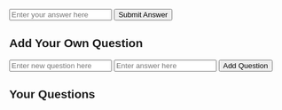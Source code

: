 
<html lang="en">
<head>
    <meta charset="UTF-8">
    <meta name="viewport" content="width=device-width, initial-scale=1.0">
    <title>AP Calculus Study Game</title>
    <style>
        body {
            font-family: Arial, sans-serif;
            padding: 20px;
        }
        .question, .add-question, .user-questions {
            margin-bottom: 20px;
        }
        .feedback, .add-feedback {
            margin-top: 20px;
        }
    </style>
</head>
<body>

<div id="game">
    <div class="question" id="question"></div>
    <input type="text" id="answer" placeholder="Enter your answer here">
    <button onclick="checkAnswer()">Submit Answer</button>
    <div class="feedback" id="feedback"></div>
</div>

<div class="add-question">
    <h2>Add Your Own Question</h2>
    <input type="text" id="newQuestion" placeholder="Enter new question here">
    <input type="text" id="newAnswer" placeholder="Enter answer here">
    <button onclick="addQuestion()">Add Question</button>
    <div class="add-feedback" id="addFeedback"></div>
</div>

<div class="user-questions">
    <h2>Your Questions</h2>
    <ul id="userQuestionsList"></ul>
</div>

<script>
    let questions = [
        { q: "Evaluate the limit: lim (x→0) (sin(x)/x)", a: "1" },
        // Add more pre-defined questions here
    ];

    let currentQuestion = {};

    function getRandomQuestion() {
        currentQuestion = questions[Math.floor(Math.random() * questions.length)];
        document.getElementById("question").innerText = "Q: " + currentQuestion.q;
        document.getElementById("feedback").innerText = '';
        document.getElementById("answer").value = '';
    }

    function checkAnswer() {
        const userAnswer = document.getElementById("answer").value.trim();
        if(userAnswer.toLowerCase() === currentQuestion.a.toLowerCase()) {
            document.getElementById("feedback").innerText = "Correct!";
        } else {
            document.getElementById("feedback").innerText = "Incorrect, try again!";
        }
        getRandomQuestion(); // Get a new question
    }

    function addQuestion() {
        const newQ = document.getElementById("newQuestion").value.trim();
        const newA = document.getElementById("newAnswer").value.trim();
        if (newQ && newA) {
            questions.push({ q: newQ, a: newA });
            document.getElementById("addFeedback").innerText = "Question added successfully!";
            document.getElementById("newQuestion").value = '';
            document.getElementById("newAnswer").value = '';
            updateUserQuestionsList(newQ, newA);
        } else {
            document.getElementById("addFeedback").innerText = "Please enter both a question and an answer.";
        }
    }

    function updateUserQuestionsList(question, answer) {
        const list = document.getElementById("userQuestionsList");
        const listItem = document.createElement("li");
        listItem.textContent = `Q: ${question} - A: ${answer}`;
        list.appendChild(listItem);
    }

    function checkAnswer() {
        const userAnswer = document.getElementById("answer").value.trim();
        if (userAnswer.toLowerCase() === currentQuestion.a.toLowerCase()) {
            document.getElementById("feedback").innerText = "Correct!";
            setTimeout(getRandomQuestion, 1000); // Wait for 1 second before moving to the next question
        } else {
            document.getElementById("feedback").innerText = "Incorrect, try again!";
        }
}


    window.onload = getRandomQuestion;
</script>
</body>
</html>
